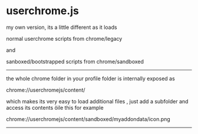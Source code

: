 # userchrome.js


my own version, its a little different as it loads 

normal userchrome scripts from chrome/legacy

and 

sanboxed/bootstrapped scripts from chrome/sandboxed

------------------------------------------------------------------------


the whole chrome folder in your profile folder is internally exposed as 

chrome://userchromejs/content/



which makes its very easy to load additional files , just add a subfolder and access its contents öile this for example 

chrome://userchromejs/content/sandboxed/myaddondata/icon.png

--------------------------------------------------------------------------
